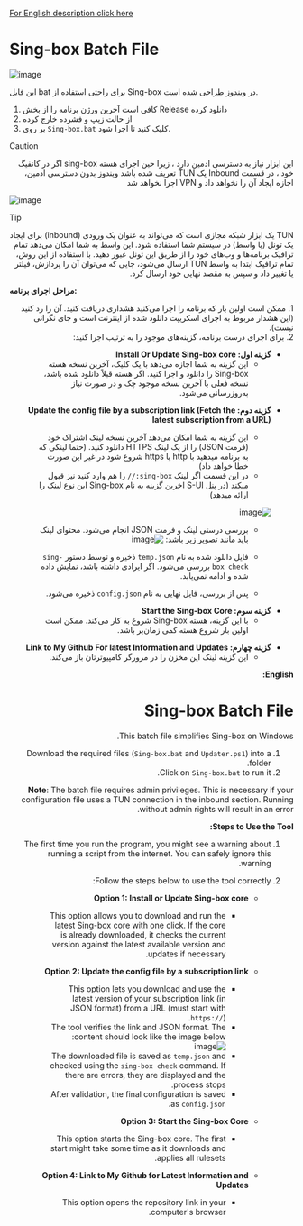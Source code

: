 

[For English description click here](https://github.com/PashaGH8101/sing-box-batch?tab=readme-ov-file#sing-box-batch-file-1)


#  Sing-box Batch File
![image](https://github.com/user-attachments/assets/bddb5cc0-a6e4-4783-b822-d91d6abe09eb)

این فایل bat برای راحتی استفاده از Sing-box در ویندوز طراحی شده است.

1. کافی است آخرین ورژن برنامه را از بخش Release دانلود کرده
2. از حالت زیپ و فشرده خارج کرده
3. بر روی `Sing-box.bat` کلیک کنید تا اجرا شود.
> [!CAUTION]
> <div dir="rtl"> این ابزار نیاز به دسترسی ادمین دارد ، زیرا حین اجرای هسته sing-box اگر در کانفیگ خود ، در قسمت Inbound یک TUN تعریف شده باشد ویندوز بدون دسترسی ادمین، اجازه ایجاد آن را نخواهد داد و VPN اجرا نخواهد شد </div>

![image](https://github.com/user-attachments/assets/fb0fd49f-2dba-4f12-9df9-505c94ea5751)


> [!TIP]
> <div dir="rtl"> TUN یک ابزار شبکه مجازی است که می‌تواند به عنوان یک ورودی (inbound) برای ایجاد یک تونل (یا واسط) در سیستم شما استفاده شود. این واسط به شما امکان می‌دهد تمام ترافیک برنامه‌ها و وب‌های خود را از طریق این تونل عبور دهید. با استفاده از این روش، تمام ترافیک ابتدا به واسط TUN ارسال می‌شود، جایی که می‌توان آن را پردازش، فیلتر یا تغییر داد و سپس به مقصد نهایی خود ارسال کرد.</div>





**مراحل اجرای برنامه:**

<div dir="rtl">1. ممکن است اولین بار که برنامه را اجرا می‌کنید هشداری دریافت کنید. آن را رد کنید (این هشدار مربوط به اجرای اسکریپت دانلود شده از اینترنت است و جای نگرانی نیست).</div>

<div dir="rtl">2. برای اجرای درست برنامه، گزینه‌های موجود را به ترتیب اجرا کنید:</div>

<div dir="rtl">

   
   - **گزینه اول: Install Or Update Sing-box core**
     - این گزینه به شما اجازه می‌دهد با یک کلیک، آخرین نسخه هسته Sing-box را دانلود و اجرا کنید. اگر هسته قبلاً دانلود شده باشد، نسخه فعلی با آخرین نسخه موجود چک و در صورت نیاز به‌روزرسانی می‌شود.
          

<div dir="rtl">
   
   - **گزینه دوم: Update the config file by a subscription link (Fetch the latest subscription from a URL)**
     - این گزینه به شما امکان می‌دهد آخرین نسخه لینک اشتراک خود (فرمت JSON) را از یک لینک HTTPS دانلود کنید. (حتما لینکی که به برنامه میدهید با http یا https شروع شود در غیر این صورت خطا خواهد داد)
     - در این قسمت اگر لینک `sing-box://` را هم وارد کنید نیز قبول میکند (در پنل S-UI اخرین گزینه به نام Sing-box این نوع لینک را ارائه میدهد)
       
     ![image](https://github.com/user-attachments/assets/5c469130-c02f-4dae-becd-96505f4397d4)

       
     - بررسی درستی لینک و فرمت JSON انجام می‌شود. محتوای لینک باید مانند تصویر زیر باشد:
![image](https://github.com/user-attachments/assets/3292bc4a-4c47-4f7b-acd1-40baca70d9f0)


     - فایل دانلود شده به نام `temp.json` ذخیره و توسط دستور `sing-box check` بررسی می‌شود. اگر ایرادی داشته باشد، نمایش داده شده و ادامه نمی‌یابد.
     - پس از بررسی، فایل نهایی به نام `config.json` ذخیره می‌شود.
</div>

 
<div dir="rtl">

   - **گزینه سوم: Start the Sing-box Core**
     - با این گزینه، هسته Sing-box شروع به کار می‌کند. ممکن است اولین بار شروع هسته کمی زمان‌بر باشد.
</div>

   - **گزینه چهارم: Link to My Github For latest Information and Updates**
     - این گزینه لینک این مخزن را در مرورگر کامپیوترتان باز می‌کند.





**English:**


# Sing-box Batch File


This batch file simplifies Sing-box on Windows.

1. Download the required files (`Sing-box.bat` and `Updater.ps1`) into a folder.
2. Click on `Sing-box.bat` to run it.

**Note**: The batch file requires admin privileges. This is necessary if your configuration file uses a TUN connection in the inbound section. Running without admin rights will result in an error.

**Steps to Use the Tool:**
1. The first time you run the program, you might see a warning about running a script from the internet. You can safely ignore this warning.
2. Follow the steps below to use the tool correctly:

   - **Option 1: Install or Update Sing-box core**
     - This option allows you to download and run the latest Sing-box core with one click. If the core is already downloaded, it checks the current version against the latest available version and updates if necessary.

   - **Option 2: Update the config file by a subscription link**
     - This option lets you download and use the latest version of your subscription link (in JSON format) from a URL (must start with `https://`).
     - The tool verifies the link and JSON format. The content should look like the image below:
       ![image](https://github.com/user-attachments/assets/3292bc4a-4c47-4f7b-acd1-40baca70d9f0)
     - The downloaded file is saved as `temp.json` and checked using the `sing-box check` command. If there are errors, they are displayed and the process stops.
     - After validation, the final configuration is saved as `config.json`.

   - **Option 3: Start the Sing-box Core**
     - This option starts the Sing-box core. The first start might take some time as it downloads and applies all rulesets.

   - **Option 4: Link to My Github for Latest Information and Updates**
     - This option opens the repository link in your computer's browser.

